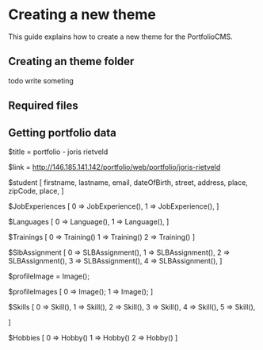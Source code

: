 # Creating a new theme
This guide explains how to create a new theme for the PortfolioCMS.

## Creating an theme folder
todo write someting

## Required files

## Getting portfolio data

$title = portfolio - joris rietveld

$link = http://146.185.141.142/portfolio/web/portfolio/joris-rietveld

$student [
    firstname,
    lastname,
    email,
    dateOfBirth,
    street,
    address,
    place,
    zipCode,
    place,
]


$JobExperiences [
    0 => JobExperience(),
    1 => JobExperience(),
]

$Languages [
    0 => Language(),
    1 => Language(),
]

$Trainings [
    0 => Training()
    1 => Training()
    2 => Training()
]

$SlbAssignment [
    0 => SLBAssignment(),
    1 => SLBAssignment(),
    2 => SLBAssignment(),
    3 => SLBAssignment(),
    4 => SLBAssignment(),
]

$profileImage = Image();

$profileImages [
    0 => Image();
    1 => Image();
]

$Skills [
    0 => Skill(),
    1 => Skill(),
    2 => Skill(),
    3 => Skill(),
    4 => Skill(),
    5 => Skill(),

]

$Hobbies [
    0 => Hobby()
    1 => Hobby()
    2 => Hobby()
]

